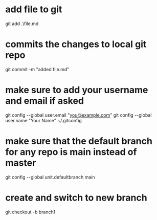 # add file to git 
git add .\file.md

# commits the changes to local git repo
git commit -m "added file.md"

# make sure to add your username and email if asked
git config --global user.email "you@example.com"
git config --global user.name "Your Name"
~/.gitconfig

# make sure that the default branch for any repo is main instead of master
git config --global unit.defaultbranch main

# create and switch to new branch
git checkout -b branch1

